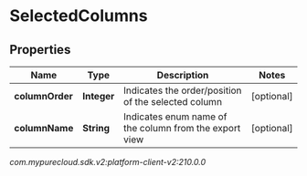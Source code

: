 # SelectedColumns


## Properties

| Name | Type | Description | Notes |
| ------------ | ------------- | ------------- | ------------- |
| **columnOrder** | **Integer** | Indicates the order/position of the selected column |  [optional] |
| **columnName** | **String** | Indicates enum name of the column from the export view |  [optional] |




_com.mypurecloud.sdk.v2:platform-client-v2:210.0.0_

